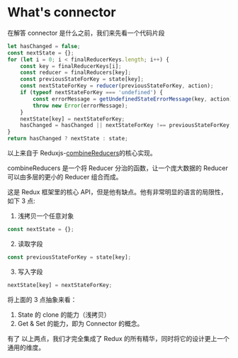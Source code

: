 # What's connector

在解答 connector 是什么之前，我们来先看一个代码片段

```javascript
let hasChanged = false;
const nextState = {};
for (let i = 0; i < finalReducerKeys.length; i++) {
	const key = finalReducerKeys[i];
	const reducer = finalReducers[key];
	const previousStateForKey = state[key];
	const nextStateForKey = reducer(previousStateForKey, action);
	if (typeof nextStateForKey === 'undefined') {
		const errorMessage = getUndefinedStateErrorMessage(key, action);
		throw new Error(errorMessage);
	}
	nextState[key] = nextStateForKey;
	hasChanged = hasChanged || nextStateForKey !== previousStateForKey;
}
return hasChanged ? nextState : state;
```

以上来自于 Reduxjs-[combineReducers](https://github.com/reduxjs/redux/blob/master/src/combineReducers.js)的核心实现。

combineReducers 是一个将 Reducer 分治的函数，让一个庞大数据的 Reducer 可以由多层的更小的 Reducer 组合而成。

这是 Redux 框架里的核心 API，但是他有缺点。他有非常明显的语言的局限性，如下 3 点:

1. 浅拷贝一个任意对象

```javascript
const nextState = {};
```

2. 读取字段

```javascript
const previousStateForKey = state[key];
```

3. 写入字段

```javascript
nextState[key] = nextStateForKey;
```

将上面的 3 点抽象来看：

1. State 的 clone 的能力（浅拷贝）
2. Get & Set 的能力，即为 Connector 的概念。

有了 以上两点，我们才完全集成了 Redux 的所有精华，同时将它的设计更上一个通用的维度。
